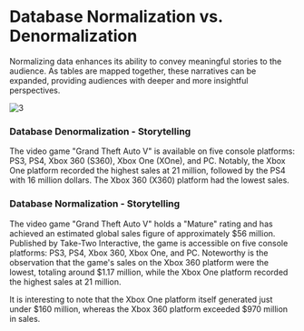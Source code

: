 #  Database Normalization vs. Denormalization

Normalizing data enhances its ability to convey meaningful stories to the audience. As tables are mapped together, these narratives can be expanded, providing audiences with deeper and more insightful perspectives.


![3](https://github.com/brendonhwang/Video-Game-Sales-Ratings/assets/155376651/c68c5a66-d7c4-4ebc-ab0c-1f4e2f875d39)

###  Database Denormalization - Storytelling
The video game "Grand Theft Auto V" is available on five console platforms: PS3, PS4, Xbox 360 (S360), Xbox One (XOne), and PC. 
Notably, the Xbox One platform recorded the highest sales at 21 million, followed by the PS4 with 16 million dollars. The Xbox 360 (X360) platform had the lowest sales.

###  Database Normalization - Storytelling
The video game "Grand Theft Auto V" holds a "Mature" rating and has achieved an estimated global sales figure of approximately $56 million. 
Published by Take-Two Interactive, the game is accessible on five console platforms: PS3, PS4, Xbox 360, Xbox One, and PC. 
Noteworthy is the observation that the game's sales on the Xbox 360 platform were the lowest, totaling around $1.17 million, while the Xbox One platform recorded the highest sales at 21 million. 

It is interesting to note that the Xbox One platform itself generated just under $160 million, whereas the Xbox 360 platform exceeded $970 million in sales.

